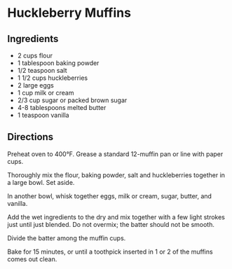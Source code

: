 # Huckleberry Muffins

## Ingredients
* 2 cups flour
* 1 tablespoon baking powder
* 1/2 teaspoon salt
* 1 1/2 cups huckleberries
* 2 large eggs
* 1 cup milk or cream
* 2/3 cup sugar or packed brown sugar
* 4-8 tablespoons melted butter
* 1 teaspoon vanilla

## Directions
Preheat oven to 400°F. Grease a standard 12-muffin pan or line with paper cups.

Thoroughly mix the flour, baking powder, salt and huckleberries together in a large bowl. Set aside.

In another bowl, whisk together eggs, milk or cream, sugar, butter, and vanilla.

Add the wet ingredients to the dry and mix together with a few light strokes just until just blended. Do not overmix; the batter should not be smooth.

Divide the batter among the muffin cups.

Bake for 15 minutes, or until a toothpick inserted in 1 or 2 of the muffins comes out clean.
